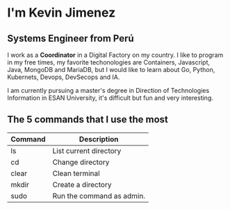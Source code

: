 # I'm Kevin Jimenez

## Systems Engineer from Perú
I work as a **Coordinator** in a Digital Factory on my country. I like to program in my free times, my favorite techonologies are Containers, Javascript, Java, MongoDB and MariaDB, but I would like to learn about Go, Python, Kubernets, Devops, DevSecops and IA.

I am currently pursuing a master's degree in Direction of Technologies Information in ESAN University, it's difficult but fun and very interesting.

## The 5 commands that I use the most
| Command | Description |
|---------|-------------|
| ls | List current directory |
| cd | Change directory |
| clear | Clean terminal |
| mkdir | Create a directory |
| sudo | Run the command as admin. |

<!--
**kjimenezr89/kjimenezr89** is a ✨ _special_ ✨ repository because its `README.md` (this file) appears on your GitHub profile.

Here are some ideas to get you started:

- 🔭 I’m currently working on ...
- 🌱 I’m currently learning ...
- 👯 I’m looking to collaborate on ...
- 🤔 I’m looking for help with ...
- 💬 Ask me about ...
- 📫 How to reach me: ...
- 😄 Pronouns: ...
- ⚡ Fun fact: ...
-->

